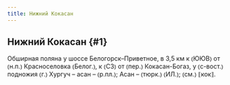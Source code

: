 ```yaml
---
title: Нижний Кокасан
---
```

## Нижний Кокасан {#1}

Обширная поляна у шоссе Белогорск–Приветное, в 3,5 км к ⦅ЮЮВ⦆ от ⦅н.п.⦆ Красноселовка ⦅Белог.⦆, к ⦅СЗ⦆ от ⦅пер.⦆ Кокасан-Богаз, у ⦅с-вост.⦆ подножия ⦅г.⦆ Хургуч – асан – ⦅р.пл.⦆; Асан – ⦅тюрк.⦆ ⦅ИЛ.⦆; ⦅см.⦆ ⟦кок⟧.
